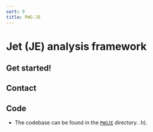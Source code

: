 ```yaml
---
sort: 9
title: PWG-JE
---
```


# Jet (JE) analysis framework

## Get started!

## Contact 

## Code

- The codebase can be found in the
[`PWGJE`](https://github.com/AliceO2Group/O2Physics/tree/master/PWGJE) directory.
.h).

